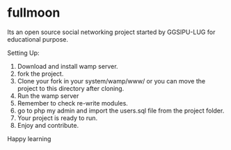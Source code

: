 # fullmoon
Its an open source social networking project started by GGSIPU-LUG for educational purpose.

Setting Up:
1. Download and install wamp server.
2. fork the project.
3. Clone your fork in your system/wamp/www/ or you can move the project to this directory after cloning.
4. Run the wamp server
5. Remember to check re-write modules.
6. go to php my admin and import the users.sql file from the project folder.
7. Your project is ready to run.
8. Enjoy and contribute.

Happy learning
